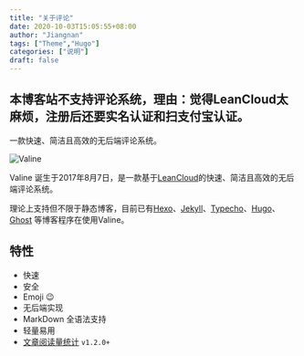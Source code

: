 ```yaml
---
title: "关于评论"
date: 2020-10-03T15:05:55+08:00
author: "Jiangnan"
tags: ["Theme","Hugo"]
categories: ["说明"]
draft: false
---
```

## 本博客站不支持评论系统，理由：觉得LeanCloud太麻烦，注册后还要实名认证和扫支付宝认证。

[Valine]: https://valine.js.org/

一款快速、简洁且高效的无后端评论系统。

![Valine](/images/article-Image/valine界面.png)

Valine 诞生于2017年8月7日，是一款基于[LeanCloud](https://leancloud.cn/)的快速、简洁且高效的无后端评论系统。

理论上支持但不限于静态博客，目前已有[Hexo](https://valine.js.org/hexo.html)、[Jekyll](https://valine.js.org/jekyll.html)、[Typecho](http://typecho.org/)、[Hugo](https://gohugo.io/)、[Ghost](https://ghost.org/) 等博客程序在使用Valine。

##  特性

- 快速
- 安全
- Emoji 😉
- 无后端实现
- MarkDown 全语法支持
- 轻量易用
- [文章阅读量统计](https://valine.js.org/visitor.html) `v1.2.0+`
